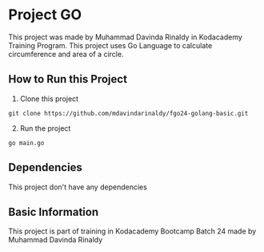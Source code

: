 # Project GO

This project was made by Muhammad Davinda Rinaldy in Kodacademy Training Program. This project uses Go Language to calculate circumference and area of a circle.

## How to Run this Project

1. Clone this project
```
git clone https://github.com/mdavindarinaldy/fgo24-golang-basic.git
``` 
2. Run the project
```
go main.go
```

## Dependencies
This project don't have any dependencies

## Basic Information
This project is part of training in Kodacademy Bootcamp Batch 24 made by Muhammad Davinda Rinaldy